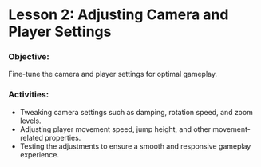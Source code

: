 # Lesson 2: Adjusting Camera and Player Settings

### Objective:
Fine-tune the camera and player settings for optimal gameplay.

### Activities:
* Tweaking camera settings such as damping, rotation speed, and zoom levels.
* Adjusting player movement speed, jump height, and other movement-related properties.
* Testing the adjustments to ensure a smooth and responsive gameplay experience.